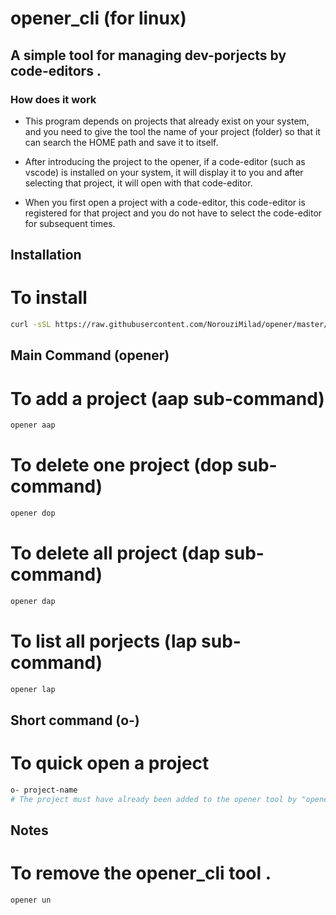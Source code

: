 # opener_cli (for linux)

## A simple tool for managing dev-porjects by code-editors .

### How does it work

- This program depends on projects that already exist on your system, and you need to give the tool the name of your project (folder) so that it can search the HOME path and save it to itself.

- After introducing the project to the opener, if a code-editor (such as vscode) is installed on your system, it will display it to you and after selecting that project, it will open with that code-editor.

- When you first open a project with a code-editor, this code-editor is registered for that project and you do not have to select the code-editor for subsequent times.

## Installation

# To install

```bash
curl -sSL https://raw.githubusercontent.com/NorouziMilad/opener/master/install.sh | bash
```

## Main Command (opener)

# To add a project (aap sub-command)

```bash
opener aap
```

# To delete one project (dop sub-command)

```bash
opener dop
```

# To delete all project (dap sub-command)

```bash
opener dap
```

# To list all porjects (lap sub-command)

```bash
opener lap
```

## Short command (o-)

# To quick open a project

```bash
o- project-name
# The project must have already been added to the opener tool by "opener aap" command
```

## Notes

# To remove the opener_cli tool .

```bash
opener un
```
